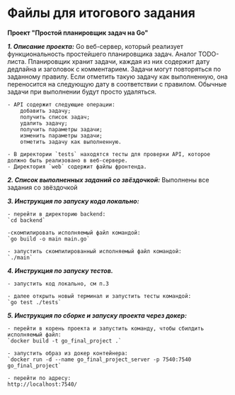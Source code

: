 # Файлы для итогового задания
**Проект "Простой планировщик задач на Go"**

**_1. Описание проекта:_** 
Go веб-сервер, который реализует функциональность простейшего планировщика задач. Аналог TODO-листа. Планировщик хранит задачи, каждая из них содержит дату дедлайна и заголовок с комментарием. Задачи могут повторяться по заданному правилу. Если отметить такую задачу как выполненную, она переносится на следующую дату в соответствии с правилом. Обычные задачи при выполнении будут просто удаляться. 

    - API содержит следующие операции:
        добавить задачу;
        получить список задач;
        удалить задачу;
        получить параметры задачи;
        изменить параметры задачи;
        отметить задачу как выполненную.

    - В директории `tests` находятся тесты для проверки API, которое должно быть реализовано в веб-сервере.
    - Директория `web` содержит файлы фронтенда.

**_2. Список выполненных заданий со звёздочкой:_**
    Выполнены все задания со звёздочкой

**_3. Инструкция по запуску кода локально:_**

    - перейти в директорию backend:
    `cd backend`

    -скомпилировать исполняемый файл командой:
    `go build -o main main.go`

    - запустить скомпилированный исполняемый файл командой:
    `./main`

**_4. Инструкция по запуску тестов._**

    - запустить код локально, см п.3

    - далее открыть новый терминал и запустить тесты командой:
    `go test ./tests`

**_5. Инструкция по сборке и запуску проекта через докер:_**

    - перейти в корень проекта и запустить команду, чтобы сбилдить исполняемый файл:
    `docker build -t go_final_project .`

    - запустить образ из докер контейнера:
    `docker run -d --name go_final_project_server -p 7540:7540 go_final_project`
    
    - перейти по адресу:
    http://localhost:7540/
